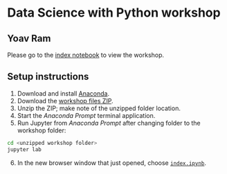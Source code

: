 # Data Science with Python workshop
## Yoav Ram

Please go to the [index notebook](index.ipynb) to view the workshop.

## Setup instructions

1. Download and install [Anaconda](http://anaconda.com/download/).
2. Download the [workshop files ZIP](https://github.com/yoavram/DataSciPy/archive/refs/heads/master.zip).
3. Unzip the ZIP; make note of the unzipped folder location.
4. Start the *Anaconda Prompt* terminal application.
5. Run Jupyter from *Anaconda Prompt* after changing folder to the workshop folder:
```sh
cd <unzipped workshop folder>
jupyter lab
```
6. In the new browser window that just opened, choose [`index.ipynb`](index.ipynb).
